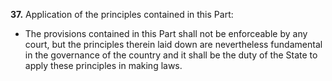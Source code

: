 **37.** Application of the principles contained in this Part:
- The provisions contained in this Part shall not be enforceable by any court, but the principles therein laid down are nevertheless fundamental in the governance of the country and it shall be the duty of the State to apply these principles in making laws.
